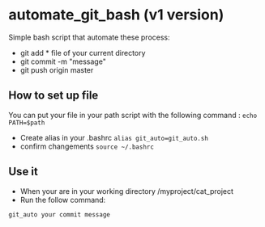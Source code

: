 # automate_git_bash (v1 version)
Simple bash script that automate these process:

- git add * file of your current directory
- git commit -m "message"
- git push origin master


## How to set up file
You can put your file in your path script with the following command : 
```echo PATH=$path```
- Create alias in your .bashrc
```alias git_auto=git_auto.sh```
- confirm changements 
```source ~/.bashrc```

## Use it
- When your are in your working directory /myproject/cat_project
- Run the follow command:

```git_auto your commit message```



